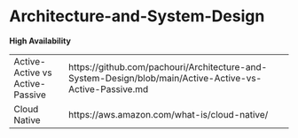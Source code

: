 # Architecture-and-System-Design

  <b>High Availability</b>
   <table>
        <tr><td>Active-Active vs Active-Passive</td><td>https://github.com/pachouri/Architecture-and-System-Design/blob/main/Active-Active-vs-Active-Passive.md</td></tr>   
	   <tr><td> Cloud Native</td><td>https://aws.amazon.com/what-is/cloud-native/</td></tr>   
  </table>
